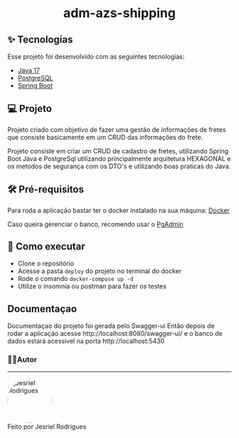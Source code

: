 <h1 align="center">adm-azs-shipping</h1>


## ✨ Tecnologias

Esse projeto foi desenvolvido com as seguintes tecnologias:

- [Java 17](https://www.oracle.com/br/java/technologies/javase/javase-jdk17-downloads.html)
- [PostgreSQL](https://www.postgresql.org/)
- [Spring Boot](https://spring.io/projects/spring-boot)


## 💻 Projeto

Projeto criado com objetivo de fazer uma gestão de informações de fretes que consiste basicamente em um CRUD das informações do frete.

Projeto consiste em criar um CRUD de cadastro de fretes, utilizando Spring Boot Java e PostgreSql
utilizando principalmente arquitetura HEXAGONAL e os metodos de segurança com os DTO's e utilizando boas praticas do Java.

## 🛠 Pré-requisitos
 Para roda a aplicação bastar ter o docker instalado na sua máquina:
 [Docker](https://www.docker.com/)
 
 Caso queira gerenciar o banco, recomendo usar o [PgAdmin](https://www.pgadmin.org/download/pgagent-windows/)

## 🚀 Como executar

- Clone o repositório
- Acesse a pasta `deploy` do projeto no terminal do docker
- Rode o comando `docker-compose up -d`
- Utilize o insomnia ou postman para fazer os testes

## Documentaçao
Documentaçao do projeto foi gerada pelo Swagger-ui Então depois de rodar a aplicação acesse http://localhost:8080/swagger-ui/ e o banco de dados estará acessivel na porta http://localhost:5430

### 👨‍💻Autor <a id="autor"> </a>

---
<a href="https://github.com/Jesriel-Rodrigues" style="text-decoration: none;">
<img style="border-radius: 50%;" src="https://avatars.githubusercontent.com/u/86634066?s=400&u=d77baf6318280386d7479c622d6db4d50ce0693a&v=4" width="100px;"  alt="Jesriel Rodrigues"/>

<br />
<span> Feito por Jesriel Rodrigues</span> 
</a> 